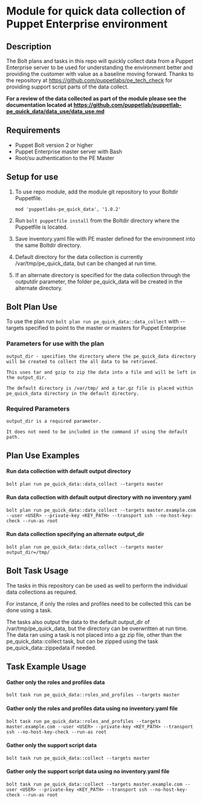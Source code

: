 # Module for quick data collection of Puppet Enterprise environment

## Description

The Bolt plans and tasks in this repo will quickly collect data from a Puppet Enterprise server to be used for understanding the environment better and providing the customer with value as a baseline moving forward.  Thanks to the repository at https://github.com/puppetlabs/pe_tech_check for providing support script parts of the data collect.   

**For a review of the data collected as part of the module please see the documentation located at https://github.com/puppetlab/puppetlab-pe_quick_data/data_use/data_use.md**

## Requirements

- Puppet Bolt version 2 or higher
- Puppet Enterprise master server with Bash 
- Root/su authentication to the PE Master

## Setup for use

1. To use repo module, add the module git repository to your Boltdir Puppetfile.

    ```
    mod 'puppetlabs-pe_quick_data', '1.0.2'
    ```
2. Run ```bolt puppetfile install``` from the Boltdir directory where the Puppetfile is located.
3. Save inventory.yaml file with PE master defined for the environment into the same Boltdir directory.
4. Default directory for the data collection is currently /var/tmp/pe_quick_data, but can be changed at run time.
5. If an alternate directory is specified for the data collection through the outputdir parameter, the folder pe_quick_data will be created in the alternate directory.

## Bolt Plan Use

To use the plan run `bolt plan run pe_quick_data::data_collect` with --targets specified to point to the master or masters for Puppet Enterprise

### Parameters for use with the plan

    output_dir - specifies the directory where the pe_quick_data directory will be created to collect the all data to be retrieved.  
    
    This uses tar and gzip to zip the data into a file and will be left in the output_dir.   
    
    The default directory is /var/tmp/ and a tar.gz file is placed within pe_quick_data directory in the default directory.

### Required Parameters

    output_dir is a required parameter. 
    
    It does not need to be included in the command if using the default path.

## Plan Use Examples

#### **Run data collection with default output directory**

```
bolt plan run pe_quick_data::data_collect --targets master
```

#### **Run data collection with default output directory with no inventory.yaml**

```
bolt plan run pe_quick_data::data_collect --targets master.example.com --user <USER> --private-key <KEY_PATH> --transport ssh --no-host-key-check --run-as root
```

#### **Run data collection specifying an alternate output_dir**

```
bolt plan run pe_quick_data::data_collect --targets master output_dir=/tmp/
```

## Bolt Task Usage

The tasks in this repository can be used as well to perform the individual data collections as required.   

For instance, if only the roles and profiles need to be collected this can be done using a task.   

The tasks also output the data to the default output_dir of /var/tmp/pe_quick_data, but the directory can be overwritten at run time.  The data ran using a task is not placed into a gz zip file, other than the pe_quick_data::collect task, but can be zipped using the task pe_quick_data::zippedata if needed.   

## Task Example Usage

#### **Gather only the roles and profiles data**

```
bolt task run pe_quick_data::roles_and_profiles --targets master
```

#### **Gather only the roles and profiles data using no inventory.yaml file**

```
bolt task run pe_quick_data::roles_and_profiles --targets master.example.com --user <USER> --private-key <KEY_PATH> --transport ssh --no-host-key-check --run-as root
```

#### **Gather only the support script data**

```
bolt task run pe_quick_data::collect --targets master
```

#### **Gather only the support script data using no inventory.yaml file**

```
bolt task run pe_quick_data::collect --targets master.example.com --user <USER> --private-key <KEY_PATH> --transport ssh --no-host-key-check --run-as root
```